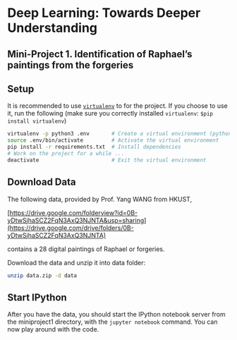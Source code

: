 # Deep Learning: Towards Deeper Understanding 

## Mini-Project 1. Identification of Raphael’s paintings from the forgeries

## Setup

It is recommended to use [`virtualenv`](http://docs.python-guide.org/en/latest/dev/virtualenvs/) to for the project. If you choose to use it, run the following (make sure you correctly installed `virtualenv`: `$pip install virtualenv`)

```bash
virtualenv -p python3 .env       # Create a virtual environment (python3)
source .env/bin/activate         # Activate the virtual environment
pip install -r requirements.txt  # Install dependencies
# Work on the project for a while ...
deactivate                       # Exit the virtual environment
```

## Download Data

The following data, provided by Prof. Yang WANG from HKUST,

[https://drive.google.com/folderview?id=0B-yDtwSjhaSCZ2FqN3AxQ3NJNTA&usp=sharing](https://drive.google.com/drive/folders/0B-yDtwSjhaSCZ2FqN3AxQ3NJNTA)

contains a 28 digital paintings of Raphael or forgeries.

Download the data and unzip it into data folder:

```bash
unzip data.zip -d data
```

## Start IPython

After you have the data, you should start the IPython notebook server from the miniproject1 directory, with the `jupyter notebook` command. You can now play around with the code.
